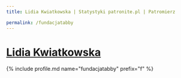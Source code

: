 ```yaml
---
title: Lidia Kwiatkowska | Statystyki patronite.pl | Patromierz

permalink: /fundacjatabby
---
```


# [Lidia Kwiatkowska](https://patronite.pl/fundacjatabby)

{% include profile.md name="fundacjatabby" prefix="f" %}
